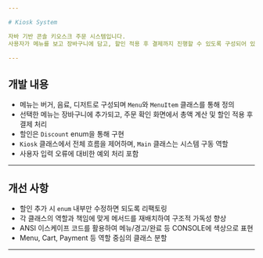 ```yaml
---

# Kiosk System

자바 기반 콘솔 키오스크 주문 시스템입니다.  
사용자가 메뉴를 보고 장바구니에 담고, 할인 적용 후 결제까지 진행할 수 있도록 구성되어 있습니다.

---
```


## 개발 내용

- 메뉴는 버거, 음료, 디저트로 구성되며 `Menu`와 `MenuItem` 클래스를 통해 정의
- 선택한 메뉴는 장바구니에 추가되고, 주문 확인 화면에서 총액 계산 및 할인 적용 후 결제 처리
- 할인은 `Discount` enum을 통해 구현
- `Kiosk` 클래스에서 전체 흐름을 제어하며, `Main` 클래스는 시스템 구동 역할
- 사용자 입력 오류에 대비한 예외 처리 포함

---

## 개선 사항

- 할인 추가 시 `enum` 내부만 수정하면 되도록 리팩토링
- 각 클래스의 역할과 책임에 맞게 메서드를 재배치하여 구조적 가독성 향상
- ANSI 이스케이프 코드를 활용하여 메뉴/경고/완료 등 CONSOLE에 색상으로 표현
- Menu, Cart, Payment 등 역할 중심의 클래스 분할

---
